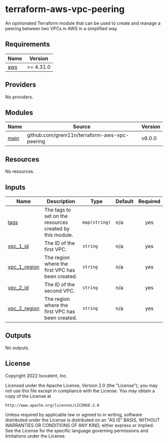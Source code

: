 # terraform-aws-vpc-peering

An opinionated Terraform module that can be used to create and manage a peering between two VPCs in AWS in a simplified way.

<!-- BEGIN_TF_DOCS -->
## Requirements

| Name | Version |
|------|---------|
| <a name="requirement_aws"></a> [aws](#requirement\_aws) | >= 4.31.0 |

## Providers

No providers.

## Modules

| Name | Source | Version |
|------|--------|---------|
| <a name="module_main"></a> [main](#module\_main) | github.com/grem11n/terraform-aws-vpc-peering | v6.0.0 |

## Resources

No resources.

## Inputs

| Name | Description | Type | Default | Required |
|------|-------------|------|---------|:--------:|
| <a name="input_tags"></a> [tags](#input\_tags) | The tags to set on the resources created by this module. | `map(string)` | n/a | yes |
| <a name="input_vpc_1_id"></a> [vpc\_1\_id](#input\_vpc\_1\_id) | The ID of the first VPC. | `string` | n/a | yes |
| <a name="input_vpc_1_region"></a> [vpc\_1\_region](#input\_vpc\_1\_region) | The region where the first VPC has been created. | `string` | n/a | yes |
| <a name="input_vpc_2_id"></a> [vpc\_2\_id](#input\_vpc\_2\_id) | The ID of the second VPC. | `string` | n/a | yes |
| <a name="input_vpc_2_region"></a> [vpc\_2\_region](#input\_vpc\_2\_region) | The region where the first VPC has been created. | `string` | n/a | yes |

## Outputs

No outputs.
<!-- END_TF_DOCS -->

## License

Copyright 2022 Isovalent, Inc.

Licensed under the Apache License, Version 2.0 (the "License");
you may not use this file except in compliance with the License.
You may obtain a copy of the License at

    http://www.apache.org/licenses/LICENSE-2.0

Unless required by applicable law or agreed to in writing, software
distributed under the License is distributed on an "AS IS" BASIS,
WITHOUT WARRANTIES OR CONDITIONS OF ANY KIND, either express or implied.
See the License for the specific language governing permissions and
limitations under the License.
